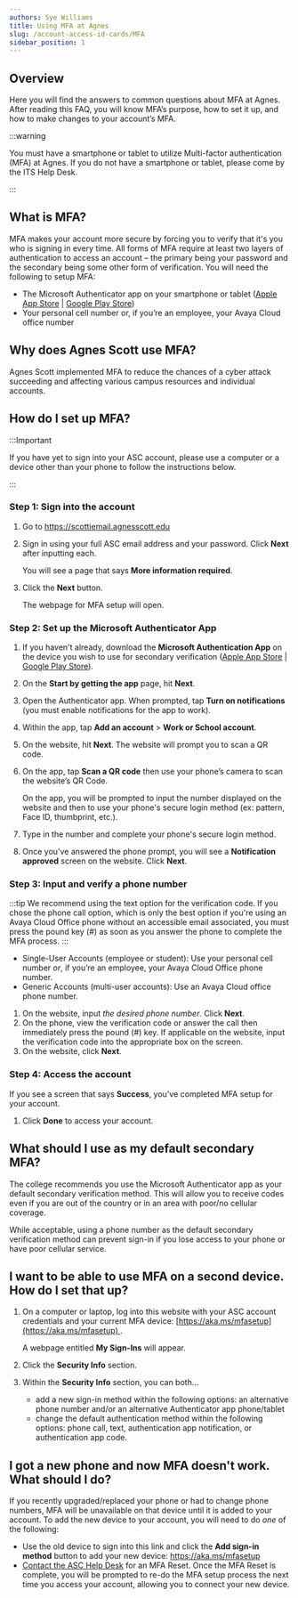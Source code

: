 ```yaml
---
authors: Sye Williams
title: Using MFA at Agnes
slug: /account-access-id-cards/MFA
sidebar_position: 1
---
```


## Overview

Here you will find the answers to common questions about MFA at Agnes. After reading this FAQ, you will know MFA’s purpose, how to set it up, and how to make changes to your account’s MFA. 

:::warning

You must have a smartphone or tablet to utilize Multi-factor authentication (MFA) at Agnes. If you do not have a smartphone or tablet, please come by the ITS Help Desk. 

:::

## What is MFA?

MFA makes your account more secure by forcing you to verify that it's you who is signing in every time. All forms of MFA require at least two layers of authentication to access an account – the primary being your password and the secondary being some other form of verification. You will need the following to setup MFA: 

- The Microsoft Authenticator app on your smartphone or tablet ([Apple App Store](https://apps.apple.com/us/app/microsoft-authenticator/id983156458) | [Google Play Store](https://play.google.com/store/apps/details?id=com.azure.authenticator&hl=en_US&pli=1)) 
- Your personal cell number or, if you’re an employee, your Avaya Cloud office number

## Why does Agnes Scott use MFA?

Agnes Scott implemented MFA to reduce the chances of a cyber attack succeeding and affecting various campus resources and individual accounts.  

## How do I set up MFA? 

:::Important

If you have yet to sign into your ASC account, please use a computer or a device other than your phone to follow the instructions below. 

:::

### Step 1:  Sign into the account

1. Go to https://scottiemail.agnesscott.edu

2. Sign in using your full ASC email address and your password. Click **Next** after inputting each. 

   You will see a page that says **More information required**. 

3. Click the **Next** button. 

   The webpage for MFA setup will open.

### Step 2: Set up the Microsoft Authenticator App

1. If you haven't already, download the **Microsoft Authentication App** on the device you wish to use for secondary verification ([Apple App Store](https://apps.apple.com/us/app/microsoft-authenticator/id983156458) | [Google Play Store](https://play.google.com/store/apps/details?id=com.azure.authenticator&hl=en_US&pli=1)).

2.  On the **Start by getting the app** page, hit **Next**.

3. Open the Authenticator app. When prompted, tap **Turn on notifications** (you must enable notifications for the app to work). 

4. Within the app, tap **Add an account** > **Work or School account**.

5. On the website, hit **Next**. The website will prompt you to scan a QR code. 

6. On the app, tap **Scan a QR code** then use your phone’s camera to scan the website’s QR Code.

   On the app, you will be prompted to input the number displayed on the website and then to use your phone's secure login method (ex: pattern, Face ID, thumbprint, etc.). 

7. Type in the number and complete your phone's secure login method. 

8. Once you’ve answered the phone prompt, you will see a **Notification approved** screen on the website. Click **Next**.

### Step 3: Input  and verify a phone number

:::tip
We recommend using the text option for the verification code. If you chose the phone call option, which is only the best option if you're using an Avaya Cloud Office phone without an accessible email associated, you must press the pound key (#) as soon as you answer the phone to complete the MFA process. 
:::

- Single-User Accounts (employee or student): Use your personal cell number *or*, if you’re an employee, your Avaya Cloud Office phone number. 
- Generic Accounts (multi-user accounts): Use an Avaya Cloud office phone number. 

1. On the website, input *the desired phone number*. Click **Next**.
2. On the phone, view the verification code or answer the call then immediately press the pound (#) key. If applicable on the website, input the verification code into the appropriate box on the screen.
3. On the website, click **Next**. 

### Step 4: Access the account

If you see a screen that says **Success**, you've completed MFA setup for your account. 

1. Click **Done** to access your account. 


## What should I use as my default secondary MFA? 

The college recommends you use the Microsoft Authenticator app as your default secondary verification method. This will allow you to receive codes even if you are out of the country or in an area with poor/no cellular coverage.

While acceptable, using a phone number as the default secondary verification method can prevent sign-in if you lose access to your phone or have poor cellular service.


## I want to be able to use MFA on a second device. How do I set that up?

1. On a computer or laptop, log into this website with your ASC account credentials and your current MFA device: [https://aka.ms/mfasetup](https://aka.ms/mfasetup) . 

   A webpage entitled **My Sign-Ins** will appear. 

2. Click the **Security Info** section. 

3. Within the **Security Info** section, you can both...
   - add a new sign-in method within the following options: an alternative phone number and/or an alternative Authenticator app phone/tablet
   - change the default authentication method within the following options: phone call, text, authentication app notification,  or authentication app code.

## I got a new phone and now MFA doesn't work. What should I do?

If you recently upgraded/replaced your phone or had to change phone numbers, MFA will be unavailable on that device until it is added to your account. To add the new device to your account, you will need to do *one* of the following:

- Use the old device to sign into this link and click the **Add sign-in method** button to add your new device: https://aka.ms/mfasetup
- [Contact the ASC Help Desk](https://asc-testsite2.netlify.app/docs/contact-info-hours) for an MFA Reset. Once the MFA Reset is complete, you will be prompted to re-do the MFA setup process the next time you access your account, allowing you to connect your new device. 

